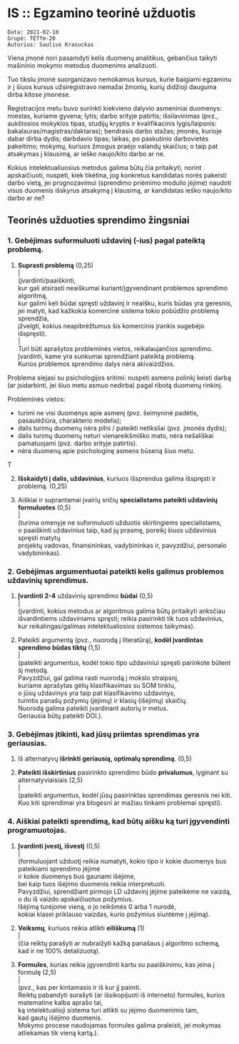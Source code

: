 
# IS :: Egzamino teorinė užduotis

`Data: 2021-02-10`  
`Grupė: TETfm-20`  
`Autorius: Saulius Krasuckas`  

Viena įmonė nori pasamdyti kelis duomenų analitikus, gebančius taikyti mašininio mokymo metodus duomenims analizuoti. 

Tuo tikslu įmonė suorganizavo nemokamus kursus, kurie baigiami egzaminu ir į šiuos kursus užsiregistravo nemažai žmonių, kurių didžioji dauguma dirba kitose įmonėse. 

Registracijos metu buvo surinkti kiekvieno dalyvio asmeniniai duomenys: 
miestas, kuriame gyvena; 
lytis; 
darbo srityje patirtis; 
išsilavinimas (pvz.,
 aukštosios mokyklos tipas,
 studijų kryptis ir
 kvalifikacinis lygis/laipsnis: bakalauras/magistras/daktaras); 
bendrasis darbo stažas; 
įmonės, kurioje dabar dirba dydis; 
darbdavio tipas; 
laikas, po paskutinio darbovietės pakeitimo; 
mokymų, kuriuos žmogus praėjo valandų skaičius; 
o taip pat atsakymas į klausimą, ar ieško naujo/kito darbo ar ne.

Kokius intelektualiuosius metodus galima būtų čia pritaikyti, norint apskaičiuoti, nuspėti, kiek tikėtina, jog konkretus kandidatas norės pakeisti darbo vietą, jei prognozavimui (sprendimo priėmimo modulio įėjime) naudoti visus duomenis išskyrus atsakymą į klausimą, ar kandidatas ieško naujo/kito darbo ar ne?

## Teorinės užduoties sprendimo žingsniai

### 1. Gebėjimas suformuluoti uždavinį (-ius) pagal pateiktą problemą.

  1. **Suprasti problemą**  (0,25)  
  |  
  (įvardinti/paaiškinti,  
   kur gali atsirasti neaiškumai kuriant/įgyvendinant problemos sprendimo algoritmą,  
   kur galimi keli būdai spręsti uždavinį ir neaišku, kuris būdas yra geresnis,  
   jei matyti, kad kažkokia komercinė sistema tokio pobūdžio problemą sprendžia,  
   įžvelgti, kokius neapibrėžtumus šis komercinis įrankis sugebėjo išspręsti).  
  |  
  Turi būti aprašytos probleminės vietos, reikalaujančios sprendimo.  
  Įvardinti, kame yra sunkumai sprendžiant pateiktą problemą.  
  Kurios problemos sprendimo dalys nėra akivaizdžios.  
  
Problema siejasi su psichologijos sritimi: nuspėti asmens polinkį keisti darbą (ar įsidarbinti, jei šiuo metu asmuo nedirba) pagal ribotą duomenų rinkinį.

Probleminės vietos:
* turimi ne visi duomenys apie asmenį (pvz. šeimyninė padėtis, pasaulėžiūra, charakterio modelis);
* dalis turimų duomenų nėra pilni / pateikti netiksliai (pvz. įmonės dydis);
* dalis turimų duomenų neturi vienareikšmiško mato, nėra nešališkai pamatuojami (pvz. darbo srityje patirtis).
* nėra duomenų apie psichologinę asmens būseną šiuo metu.

T

  2. **Išskaidyti į dalis, uždavinius**, kuriuos išsprendus galima išspręsti ir problemą.  (0,25)

  3. Aiškiai ir suprantamai įvairių sričių **specialistams pateikti uždavinių formuluotes**  (0,5)  
  |  
  (turima omenyje ne suformuluoti užduotis skirtingiems specialistams,  
   o paaiškinti uždavinius taip, kad jų prasmę, poreikį šiuos uždavinius spręsti matytų  
   projektų vadovas, finansininkas, vadybininkas ir, pavyzdžiui, personalo vadybininkas).  

### 2. Gebėjimas argumentuotai pateikti kelis galimus problemos uždavinių sprendimus.

  1. **Įvardinti 2-4** uždavinių sprendimo **būdai**  (0,5)  
  |  
  (įvardinti, kokius metodus ar algoritmus galima būtų pritaikyti anksčiau išvardintiems uždaviniams spręsti; 
   reikia pasirinkti tik tuos uždavinius, kur reikalingas/galimas intelektualiosios sistemos taikymas).  

  2. Pateikti argumentą (pvz., nuorodą į literatūrą), **kodėl įvardintas sprendimo būdas tiktų**  (1,5)  
  |  
  (pateikti argumentus, kodėl tokio tipo uždaviniui spręsti parinkote būtent šį metodą.  
   Pavyzdžiui, gal galima rasti nuorodą į mokslo straipsnį,  
   kuriame aprašytas gėlių klasifikavimas su SOM tinklu,  
   o jūsų uždavinys yra taip pat klasifikavimo uždavinys,  
   turintis panašų požymių (įėjimų) ir klasių (išėjimų) skaičių.  
   Nuorodą galima pateikti įvardinant autorių ir metus.  
   Geriausia būtų pateikti DOI.).  

### 3. Gebėjimas įtikinti, kad jūsų priimtas sprendimas yra geriausias.

  1. Iš alternatyvų **išrinkti geriausią, optimalų sprendimą**.  (0,5)

  2. **Pateikti išskirtinius** pasirinkto sprendimo būdo **privalumus**, lyginant su alternatyviaisiais  (2,5)  
  |  
  (pateikti argumentus, kodėl jūsų pasirinktas sprendimas geresnis nei kiti.  
   Kuo kiti sprendimai yra blogesni ar mažiau tinkami problemai spręsti).  

### 4. Aiškiai pateikti sprendimą, kad būtų aišku ką turi įgyvendinti programuotojas.

  1. **Įvardinti įvestį, išvestį**  (0,5)  
  |  
  (formuluojant užduotį reikia numatyti, kokio tipo ir kokie duomenys bus pateikiami sprendimo įėjime  
   ir kokie duomenys bus gaunami išėjime,  
   bei kaip tuos išėjimo duomenis reikia interpretuoti.  
   Pavyzdžiui, sprendžiant pirmojo LD uždavinį įėjime pateikėme ne vaizdą,  
   o du iš vaizdo apskaičiuotus požymius.  
   Išėjimą turėjome vieną, o jo reikšmės 0 arba 1 nurodė,  
   kokiai klasei priklauso vaizdas, kurio požymius siuntėme į įėjimą).  

  2. **Veiksmų**, kuriuos reikia atlikti **eiliškumą**  (1)  
  |  
  (čia reiktų parašyti ar nubraižyti kažką panašaus į algoritmo schemą, kad ir ne 100% detalizuotą).  
  
  3. **Formules**, kurias reikia įgyvendinti kartu su paaiškinimu, kas įeina į formulę  (2,5)  
  |  
  (pvz., kas per kintamasis ir iš kur jį paimti.  
   Reiktų pabandyti surašyti (ar išsikopijuoti iš interneto) formules, kurios matematine kalba aprašo tai,  
   ką intelektualioji sistema turi atlikti su įėjimo duomenimis tam,  
   kad gautų išėjimo duomenis.  
   Mokymo procese naudojamas formules galima praleisti, jei mokymas atliekamas tik vieną kartą.).  

<!--stackedit_data:
eyJoaXN0b3J5IjpbLTIwMTkwNjkyMjMsLTQ1ODQwMjIyLDk0Nj
Q0ODAwNCwtNzA5NDAzNDg5XX0=
-->